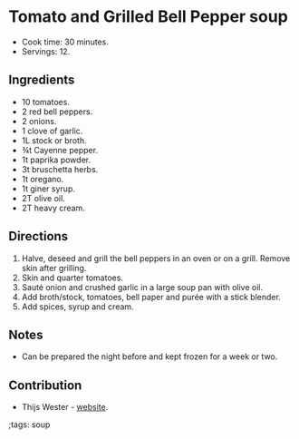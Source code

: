 # Tomato and Grilled Bell Pepper soup

- Cook time: 30 minutes.
- Servings: 12.

## Ingredients

- 10 tomatoes.
- 2 red bell peppers.
- 2 onions.
- 1 clove of garlic.
- 1L stock or broth.
- ¾t Cayenne pepper.
- 1t paprika powder.
- 3t bruschetta herbs.
- 1t oregano.
- 1t giner syrup.
- 2T olive oil.
- 2T heavy cream.


## Directions

1. Halve, deseed and grill the bell peppers in an oven or on a grill. Remove
   skin after grilling.
2. Skin and quarter tomatoes.
3. Sauté onion and crushed garlic in a large soup pan with olive oil.
4. Add broth/stock, tomatoes, bell paper and purée with a stick blender.
5. Add spices, syrup and cream.

## Notes

- Can be prepared the night before and kept frozen for a week or two.

## Contribution

- Thijs Wester - [website](https://twester.tk).

;tags: soup
